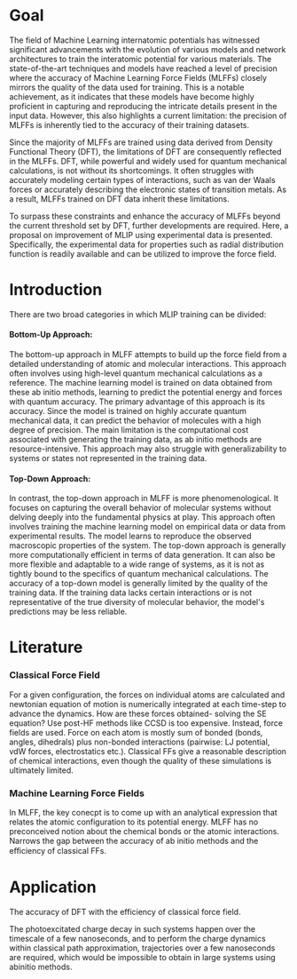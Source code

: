 # Goal
The field of Machine Learning internatomic potentials has witnessed significant advancements with the evolution of various models and network architectures to train the interatomic potential for various materials. The state-of-the-art techniques and models have reached a level of precision where the accuracy of Machine Learning Force Fields (MLFFs) closely mirrors the quality of the data used for training. This is a notable achievement, as it indicates that these models have become highly proficient in capturing and reproducing the intricate details present in the input data. However, this also highlights a current limitation: the precision of MLFFs is inherently tied to the accuracy of their training datasets.

Since the majority of MLFFs are trained using data derived from Density Functional Theory (DFT), the limitations of DFT are consequently reflected in the MLFFs. DFT, while powerful and widely used for quantum mechanical calculations, is not without its shortcomings. It often struggles with accurately modeling certain types of interactions, such as van der Waals forces or accurately describing the electronic states of transition metals. As a result, MLFFs trained on DFT data inherit these limitations.

To surpass these constraints and enhance the accuracy of MLFFs beyond the current threshold set by DFT, further developments are required. Here, a proposal on improvement of MLIP using experimental data is presented. Specifically, the experimental data for properties such as radial distribution function is readily available and can be utilized to improve the force field. 

# Introduction

There are two broad categories in which MLIP training can be divided: 
#### Bottom-Up Approach:
The bottom-up approach in MLFF attempts to build up the force field from a detailed understanding of atomic and molecular interactions. This approach often involves using high-level quantum mechanical calculations as a reference. The machine learning model is trained on data obtained from these ab initio methods, learning to predict the potential energy and forces with quantum accuracy. The primary advantage of this approach is its accuracy. Since the model is trained on highly accurate quantum mechanical data, it can predict the behavior of molecules with a high degree of precision. The main limitation is the computational cost associated with generating the training data, as ab initio methods are resource-intensive. This approach may also struggle with generalizability to systems or states not represented in the training data.

#### Top-Down Approach:
In contrast, the top-down approach in MLFF is more phenomenological. It focuses on capturing the overall behavior of molecular systems without delving deeply into the fundamental physics at play. This approach often involves training the machine learning model on empirical data or data from experimental results. The model learns to reproduce the observed macroscopic properties of the system. The top-down approach is generally more computationally efficient in terms of data generation. It can also be more flexible and adaptable to a wide range of systems, as it is not as tightly bound to the specifics of quantum mechanical calculations. The accuracy of a top-down model is generally limited by the quality of the training data. If the training data lacks certain interactions or is not representative of the true diversity of molecular behavior, the model's predictions may be less reliable.

# Literature
### Classical Force Field
For a given configuration, the forces on individual atoms are calculated and newtonian equation of motion is numerically integrated at each time-step to advance the dynamics. 
How are these forces obtained- solving the SE equation? Use post-HF methods like CCSD is too expensive. Instead, force fields are used. 
Force on each atom is mostly sum of bonded (bonds, angles, dihedrals) plus non-bonded interactions (pairwise: LJ potential, vdW forces, electrostatics etc.).
Classical FFs give a reasonable description of chemical interactions, even though the quality of these simulations is ultimately limited. 

### Machine Learning Force Fields
In MLFF, the key conecpt is to come up with an analytical expression that relates the atomic configuration to its potential energy. 
MLFF has no preconceived notion about the chemical bonds or the atomic interactions.
Narrows the gap between the accuracy of ab initio methods and the eﬃciency of classical FFs.


# Application

The accuracy of DFT with the efficiency of classical force field. 

The photoexcitated charge decay in such systems happen over the timescale of a few nanoseconds, and to perform the charge dynamics within classical path approximation, trajectories over a few nanoseconds are required, which would be impossible to obtain in large systems using abinitio methods. 


